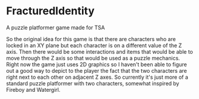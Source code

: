 # FracturedIdentity
A puzzle platformer game made for TSA

So the original idea for this game is that there are characters who are locked in an XY plane but each character is on a different value of the Z axis.
Then there would be some interactions and items that would be able to move through the Z axis so that would be used as a puzzle mechanics.
Right now the game just uses 2D graphics so I haven't been able to figure out a good way to depict to the player the fact that the two characters are right next
to each other on adjacent Z axes. So currently it's just more of a standard puzzle platformer with two characters, somewhat inspired by Fireboy and Watergirl.
